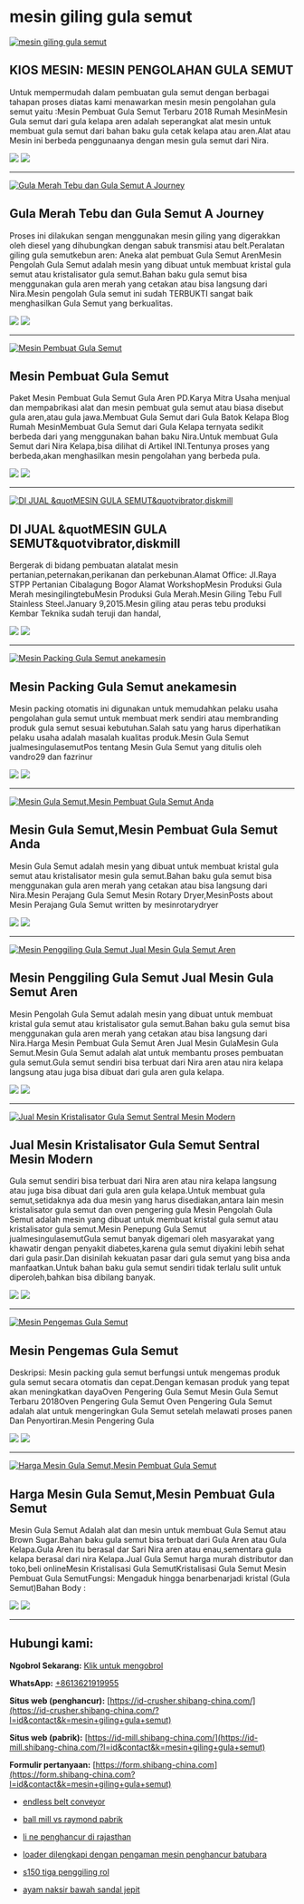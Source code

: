 # mesin giling gula semut

<a href="https://swt.shibang-china.com/?l=id&img&k=mesin+giling+gula+semut" target="_blank">![mesin giling gula semut](http://static.shibang-china.com/all-800x300/1002.jpg)</a>

## KIOS MESIN: MESIN PENGOLAHAN GULA SEMUT
Untuk mempermudah dalam pembuatan gula semut dengan berbagai tahapan proses diatas kami menawarkan mesin mesin pengolahan gula semut yaitu :Mesin Pembuat Gula Semut Terbaru 2018 Rumah MesinMesin Gula semut dari gula kelapa aren adalah seperangkat alat mesin untuk membuat gula semut dari bahan baku gula cetak kelapa atau aren.Alat atau Mesin ini berbeda penggunaanya dengan mesin gula semut dari Nira.


<a href="https://whatsapp.shibangsoft.com/WhatsApp.php" target="_blank" title="WhatsApp">![](http://static.shibang-china.com/icon/whatsapp.png)</a> <a href="https://swt.shibang-china.com/?l=id&icon&k=mesin+giling+gula+semut" target="_blank">![](http://static.shibang-china.com/icon/chat-id.png)</a>

---

<a href="https://swt.shibang-china.com/?l=id&img&k=mesin+giling+gula+semut" target="_blank">![Gula Merah Tebu dan Gula Semut A Journey](http://static.shibang-china.com/all-800x300/491.jpg)</a>

## Gula Merah Tebu dan Gula Semut A Journey
Proses ini dilakukan sengan menggunakan mesin giling yang digerakkan oleh diesel yang dihubungkan dengan sabuk transmisi atau belt.Peralatan giling gula semutkebun aren: Aneka alat pembuat Gula Semut ArenMesin Pengolah Gula Semut adalah mesin yang dibuat untuk membuat kristal gula semut atau kristalisator gula semut.Bahan baku gula semut bisa menggunakan gula aren merah yang cetakan atau bisa langsung dari Nira.Mesin pengolah Gula semut ini sudah TERBUKTI sangat baik menghasilkan Gula Semut yang berkualitas.


<a href="https://whatsapp.shibangsoft.com/WhatsApp.php" target="_blank" title="WhatsApp">![](http://static.shibang-china.com/icon/whatsapp.png)</a> <a href="https://swt.shibang-china.com/?l=id&icon&k=mesin+giling+gula+semut" target="_blank">![](http://static.shibang-china.com/icon/chat-id.png)</a>

---

<a href="https://swt.shibang-china.com/?l=id&img&k=mesin+giling+gula+semut" target="_blank">![Mesin Pembuat Gula Semut](http://static.shibang-china.com/all-800x300/1018.jpg)</a>

## Mesin Pembuat Gula Semut
Paket Mesin Pembuat Gula Semut Gula Aren PD.Karya Mitra Usaha menjual dan mempabrikasi alat dan mesin pembuat gula semut atau biasa disebut gula aren,atau gula jawa.Membuat Gula Semut dari Gula Batok Kelapa Blog Rumah MesinMembuat Gula Semut dari Gula Kelapa ternyata sedikit berbeda dari yang menggunakan bahan baku Nira.Untuk membuat Gula Semut dari Nira Kelapa,bisa dilihat di Artikel INI.Tentunya proses yang berbeda,akan menghasilkan mesin pengolahan yang berbeda pula.


<a href="https://whatsapp.shibangsoft.com/WhatsApp.php" target="_blank" title="WhatsApp">![](http://static.shibang-china.com/icon/whatsapp.png)</a> <a href="https://swt.shibang-china.com/?l=id&icon&k=mesin+giling+gula+semut" target="_blank">![](http://static.shibang-china.com/icon/chat-id.png)</a>

---

<a href="https://swt.shibang-china.com/?l=id&img&k=mesin+giling+gula+semut" target="_blank">![DI JUAL &quotMESIN GULA SEMUT&quotvibrator,diskmill](http://static.shibang-china.com/all-800x300/571.jpg)</a>

## DI JUAL &quotMESIN GULA SEMUT&quotvibrator,diskmill
Bergerak di bidang pembuatan alatalat mesin pertanian,peternakan,perikanan dan perkebunan.Alamat Office: Jl.Raya STPP Pertanian Cibalagung Bogor Alamat WorkshopMesin Produksi Gula Merah mesingilingtebuMesin Produksi Gula Merah.Mesin Giling Tebu Full Stainless Steel.January 9,2015.Mesin giling atau peras tebu produksi Kembar Teknika sudah teruji dan handal,


<a href="https://whatsapp.shibangsoft.com/WhatsApp.php" target="_blank" title="WhatsApp">![](http://static.shibang-china.com/icon/whatsapp.png)</a> <a href="https://swt.shibang-china.com/?l=id&icon&k=mesin+giling+gula+semut" target="_blank">![](http://static.shibang-china.com/icon/chat-id.png)</a>

---

<a href="https://swt.shibang-china.com/?l=id&img&k=mesin+giling+gula+semut" target="_blank">![Mesin Packing Gula Semut anekamesin](http://static.shibang-china.com/all-800x300/1018.jpg)</a>

## Mesin Packing Gula Semut anekamesin
Mesin packing otomatis ini digunakan untuk memudahkan pelaku usaha pengolahan gula semut untuk membuat merk sendiri atau membranding produk gula semut sesuai kebutuhan.Salah satu yang harus diperhatikan pelaku usaha adalah masalah kualitas produk.Mesin Gula Semut jualmesingulasemutPos tentang Mesin Gula Semut yang ditulis oleh vandro29 dan fazrinur


<a href="https://whatsapp.shibangsoft.com/WhatsApp.php" target="_blank" title="WhatsApp">![](http://static.shibang-china.com/icon/whatsapp.png)</a> <a href="https://swt.shibang-china.com/?l=id&icon&k=mesin+giling+gula+semut" target="_blank">![](http://static.shibang-china.com/icon/chat-id.png)</a>

---

<a href="https://swt.shibang-china.com/?l=id&img&k=mesin+giling+gula+semut" target="_blank">![Mesin Gula Semut,Mesin Pembuat Gula Semut Anda](http://static.shibang-china.com/all-800x300/1469.jpg)</a>

## Mesin Gula Semut,Mesin Pembuat Gula Semut Anda
Mesin Gula Semut adalah mesin yang dibuat untuk membuat kristal gula semut atau kristalisator mesin gula semut.Bahan baku gula semut bisa menggunakan gula aren merah yang cetakan atau bisa langsung dari Nira.Mesin Perajang Gula Semut Mesin Rotary Dryer,MesinPosts about Mesin Perajang Gula Semut written by mesinrotarydryer


<a href="https://whatsapp.shibangsoft.com/WhatsApp.php" target="_blank" title="WhatsApp">![](http://static.shibang-china.com/icon/whatsapp.png)</a> <a href="https://swt.shibang-china.com/?l=id&icon&k=mesin+giling+gula+semut" target="_blank">![](http://static.shibang-china.com/icon/chat-id.png)</a>

---

<a href="https://swt.shibang-china.com/?l=id&img&k=mesin+giling+gula+semut" target="_blank">![Mesin Penggiling Gula Semut Jual Mesin Gula Semut Aren](http://static.shibang-china.com/all-800x300/472.jpg)</a>

## Mesin Penggiling Gula Semut Jual Mesin Gula Semut Aren
Mesin Pengolah Gula Semut adalah mesin yang dibuat untuk membuat kristal gula semut atau kristalisator gula semut.Bahan baku gula semut bisa menggunakan gula aren merah yang cetakan atau bisa langsung dari Nira.Harga Mesin Pembuat Gula Semut Aren Jual Mesin GulaMesin Gula Semut.Mesin Gula Semut adalah alat untuk membantu proses pembuatan gula semut.Gula semut sendiri bisa terbuat dari Nira aren atau nira kelapa langsung atau juga bisa dibuat dari gula aren gula kelapa.


<a href="https://whatsapp.shibangsoft.com/WhatsApp.php" target="_blank" title="WhatsApp">![](http://static.shibang-china.com/icon/whatsapp.png)</a> <a href="https://swt.shibang-china.com/?l=id&icon&k=mesin+giling+gula+semut" target="_blank">![](http://static.shibang-china.com/icon/chat-id.png)</a>

---

<a href="https://swt.shibang-china.com/?l=id&img&k=mesin+giling+gula+semut" target="_blank">![Jual Mesin Kristalisator Gula Semut Sentral Mesin Modern](http://static.shibang-china.com/all-800x300/66.jpg)</a>

## Jual Mesin Kristalisator Gula Semut Sentral Mesin Modern
Gula semut sendiri bisa terbuat dari Nira aren atau nira kelapa langsung atau juga bisa dibuat dari gula aren gula kelapa.Untuk membuat gula semut,setidaknya ada dua mesin yang harus disediakan,antara lain mesin kristalisator gula semut dan oven pengering gula Mesin Pengolah Gula Semut adalah mesin yang dibuat untuk membuat kristal gula semut atau kristalisator gula semut.Mesin Penepung Gula Semut jualmesingulasemutGula semut banyak digemari oleh masyarakat yang khawatir dengan penyakit diabetes,karena gula semut diyakini lebih sehat dari gula pasir.Dan disinilah kekuatan pasar dari gula semut yang bisa anda manfaatkan.Untuk bahan baku gula semut sendiri tidak terlalu sulit untuk diperoleh,bahkan bisa dibilang banyak.


<a href="https://whatsapp.shibangsoft.com/WhatsApp.php" target="_blank" title="WhatsApp">![](http://static.shibang-china.com/icon/whatsapp.png)</a> <a href="https://swt.shibang-china.com/?l=id&icon&k=mesin+giling+gula+semut" target="_blank">![](http://static.shibang-china.com/icon/chat-id.png)</a>

---

<a href="https://swt.shibang-china.com/?l=id&img&k=mesin+giling+gula+semut" target="_blank">![Mesin Pengemas Gula Semut](http://static.shibang-china.com/all-800x300/1203.jpg)</a>

## Mesin Pengemas Gula Semut
Deskripsi: Mesin packing gula semut berfungsi untuk mengemas produk gula semut secara otomatis dan cepat.Dengan kemasan produk yang tepat akan meningkatkan dayaOven Pengering Gula Semut Mesin Gula Semut Terbaru 2018Oven Pengering Gula Semut Oven Pengering Gula Semut adalah alat untuk mengeringkan Gula Semut setelah melawati proses panen Dan Penyortiran.Mesin Pengering Gula


<a href="https://whatsapp.shibangsoft.com/WhatsApp.php" target="_blank" title="WhatsApp">![](http://static.shibang-china.com/icon/whatsapp.png)</a> <a href="https://swt.shibang-china.com/?l=id&icon&k=mesin+giling+gula+semut" target="_blank">![](http://static.shibang-china.com/icon/chat-id.png)</a>

---

<a href="https://swt.shibang-china.com/?l=id&img&k=mesin+giling+gula+semut" target="_blank">![Harga Mesin Gula Semut,Mesin Pembuat Gula Semut](http://static.shibang-china.com/all-800x300/563.jpg)</a>

## Harga Mesin Gula Semut,Mesin Pembuat Gula Semut
Mesin Gula Semut Adalah alat dan mesin untuk membuat Gula Semut atau Brown Sugar.Bahan baku gula semut bisa terbuat dari Gula Aren atau Gula Kelapa.Gula Aren itu berasal dar Sari Nira aren atau enau,sementara gula kelapa berasal dari nira Kelapa.Jual Gula Semut harga murah distributor dan toko,beli onlineMesin Kristalisasi Gula SemutKristalisasi Gula Semut Mesin Pembuat Gula SemutFungsi: Mengaduk hingga benarbenarjadi kristal (Gula Semut)Bahan Body :


<a href="https://whatsapp.shibangsoft.com/WhatsApp.php" target="_blank" title="WhatsApp">![](http://static.shibang-china.com/icon/whatsapp.png)</a> <a href="https://swt.shibang-china.com/?l=id&icon&k=mesin+giling+gula+semut" target="_blank">![](http://static.shibang-china.com/icon/chat-id.png)</a>

---
## Hubungi kami:

**Ngobrol Sekarang:** [Klik untuk mengobrol](https://swt.shibang-china.com?l=id&contact&k=mesin+giling+gula+semut)

**WhatsApp:**  [+8613621919955](https://whatsapp.shibangsoft.com/WhatsApp.php)

**Situs web (penghancur):** [https://id-crusher.shibang-china.com/](https://id-crusher.shibang-china.com/?l=id&contact&k=mesin+giling+gula+semut)

**Situs web (pabrik):** [https://id-mill.shibang-china.com/](https://id-mill.shibang-china.com/?l=id&contact&k=mesin+giling+gula+semut)

**Formulir pertanyaan:** [https://form.shibang-china.com](https://form.shibang-china.com?l=id&contact&k=mesin+giling+gula+semut)

* [endless belt conveyor](../45/endless%20belt%20conveyor.md)

* [ball mill vs raymond pabrik](../44/ball%20mill%20vs%20raymond%20pabrik.md)

* [li ne penghancur di rajasthan](../41/li%20ne%20penghancur%20di%20rajasthan.md)

* [loader dilengkapi dengan pengaman mesin penghancur batubara](../46/loader%20dilengkapi%20dengan%20pengaman%20mesin%20penghancur%20batubara.md)

* [s150 tiga penggiling rol](../47/s150%20tiga%20penggiling%20rol.md)

* [ayam naksir bawah sandal jepit](../41/ayam%20naksir%20bawah%20sandal%20jepit.md)